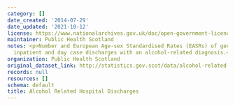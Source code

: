 ```yaml
---
category: []
date_created: '2014-07-29'
date_updated: '2021-10-12'
license: https://www.nationalarchives.gov.uk/doc/open-government-licence/version/3/
maintainer: Public Health Scotland
notes: <p>Number and European Age-sex Standardised Rates (EASRs) of general acute
  inpatient and day case discharges with an alcohol-related diagnosis.</p>
organization: Public Health Scotland
original_dataset_link: http://statistics.gov.scot/data/alcohol-related-discharge
records: null
resources: []
schema: default
title: Alcohol Related Hospital Discharges
---
```


